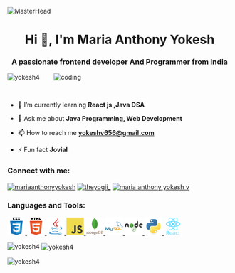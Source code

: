 ![MasterHead](https://miro.medium.com/v2/resize:fit:1358/1*mB6YLIGqIk1hTzU6Fb12zQ.gif)



<h1 align="center">Hi 👋, I'm Maria Anthony Yokesh</h1>
<h3 align="center">A passionate frontend developer And Programmer from India</h3>

<img align="right" alt="coding" width="400" src="[https://cdn.dribbble.com/users/416610/screenshots/4801105/coding_desk_flat_vector_ui_ux_design_illustration_motion_animation_gif2.gif](https://1.bp.blogspot.com/-cILaDFOs2Wg/VlNCAYn9g4I/AAAAAAAEiFQ/-9e76fSG9DU/s1600/EMOTICONO+2.gif)">

<p align="left"> <img src="https://komarev.com/ghpvc/?username=yokesh4&label=Profile%20views&color=0e75b6&style=flat" alt="yokesh4" /> </p>

<p align="left"> <a href="https://twitter.com/" target="blank"><img src="https://img.shields.io/twitter/follow/?logo=twitter&style=for-the-badge" alt="" /></a> </p>

- 🌱 I’m currently learning **React js ,Java DSA**

- 💬 Ask me about **Java Programming, Web Development**

- 📫 How to reach me **yokeshv656@gmail.com**

- ⚡ Fun fact **Jovial**

<h3 align="left">Connect with me:</h3>
<p align="left">
<a href="https://linkedin.com/in/mariaanthonyyokesh" target="blank"><img align="center" src="https://raw.githubusercontent.com/rahuldkjain/github-profile-readme-generator/master/src/images/icons/Social/linked-in-alt.svg" alt="mariaanthonyyokesh" height="30" width="40" /></a>
<a href="https://instagram.com/theyogii_" target="blank"><img align="center" src="https://raw.githubusercontent.com/rahuldkjain/github-profile-readme-generator/master/src/images/icons/Social/instagram.svg" alt="theyogii_" height="30" width="40" /></a>
<a href="https://www.leetcode.com/maria anthony yokesh v" target="blank"><img align="center" src="https://raw.githubusercontent.com/rahuldkjain/github-profile-readme-generator/master/src/images/icons/Social/leet-code.svg" alt="maria anthony yokesh v" height="30" width="40" /></a>
</p>

<h3 align="left">Languages and Tools:</h3>
<p align="left"> <a href="https://www.w3schools.com/css/" target="_blank" rel="noreferrer"> <img src="https://raw.githubusercontent.com/devicons/devicon/master/icons/css3/css3-original-wordmark.svg" alt="css3" width="40" height="40"/> </a> <a href="https://www.w3.org/html/" target="_blank" rel="noreferrer"> <img src="https://raw.githubusercontent.com/devicons/devicon/master/icons/html5/html5-original-wordmark.svg" alt="html5" width="40" height="40"/> </a> <a href="https://www.java.com" target="_blank" rel="noreferrer"> <img src="https://raw.githubusercontent.com/devicons/devicon/master/icons/java/java-original.svg" alt="java" width="40" height="40"/> </a> <a href="https://developer.mozilla.org/en-US/docs/Web/JavaScript" target="_blank" rel="noreferrer"> <img src="https://raw.githubusercontent.com/devicons/devicon/master/icons/javascript/javascript-original.svg" alt="javascript" width="40" height="40"/> </a> <a href="https://www.mongodb.com/" target="_blank" rel="noreferrer"> <img src="https://raw.githubusercontent.com/devicons/devicon/master/icons/mongodb/mongodb-original-wordmark.svg" alt="mongodb" width="40" height="40"/> </a> <a href="https://www.mysql.com/" target="_blank" rel="noreferrer"> <img src="https://raw.githubusercontent.com/devicons/devicon/master/icons/mysql/mysql-original-wordmark.svg" alt="mysql" width="40" height="40"/> </a> <a href="https://nodejs.org" target="_blank" rel="noreferrer"> <img src="https://raw.githubusercontent.com/devicons/devicon/master/icons/nodejs/nodejs-original-wordmark.svg" alt="nodejs" width="40" height="40"/> </a> <a href="https://www.python.org" target="_blank" rel="noreferrer"> <img src="https://raw.githubusercontent.com/devicons/devicon/master/icons/python/python-original.svg" alt="python" width="40" height="40"/> </a> <a href="https://reactjs.org/" target="_blank" rel="noreferrer"> <img src="https://raw.githubusercontent.com/devicons/devicon/master/icons/react/react-original-wordmark.svg" alt="react" width="40" height="40"/> </a> </p>

<p><img align="left" src="https://github-readme-stats.vercel.app/api/top-langs?username=yokesh4&show_icons=true&locale=en&layout=compact" alt="yokesh4" /></p>

<p>&nbsp;<img align="center" src="https://github-readme-stats.vercel.app/api?username=yokesh4&show_icons=true&locale=en" alt="yokesh4" /></p>

<p><img align="center" src="https://github-readme-streak-stats.herokuapp.com/?user=yokesh4&" alt="yokesh4" /></p>

